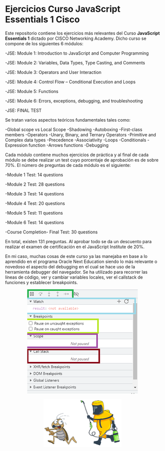 # **Ejercicios Curso JavaScript Essentials 1 Cisco**

Este repositorio contiene los ejercicios más relevantes del Curso **JavaScript Essentials 1** dictado por CISCO Networking Academy. Dicho curso se compone de los siguientes 6 módulos:

-JSE: Module 1: Introduction to JavaScript and Computer Programming

-JSE: Module 2: Variables, Data Types, Type Casting, and Comments

-JSE: Module 3: Operators and User Interaction

-JSE: Module 4: Control Flow – Conditional Execution and Loops

-JSE: Module 5: Functions

-JSE: Module 6: Errors, exceptions, debugging, and troubleshooting

-JSE: FINAL TEST

Se tratan varios aspectos teóricos fundamentales tales como:

-Global scope vs Local Scope
-Shadowing
-Autoboxing
-First-class members
-Operators
-Unary, Binary, and Ternary Operators
-Primitive and Complex data types
-Precedence
-Associativity
-Loops
-Conditionals
-Expression function
-Arrows functions
-Debugging

Cada módulo contiene muchos ejercicios de práctica y al final de cada módulo se debe realizar un test cuyo porcentaje de aprobación es de sobre 70%. El número de preguntas de cada módulo es el siguiente:

-Module 1 Test: 14 questions

-Module 2 Test: 28 questions

-Module 3 Test: 14 questions

-Module 4 Test: 20 questions

-Module 5 Test: 11 questions

-Module 6 Test: 14 questions

-Course Completion- Final Test: 30 questions

En total, existen 131 preguntas. Al aprobar todo se da un descuento para realizar el examen de certificación en el JavaScript Institute de 20%.

En mi caso, muchas cosas de este curso ya las manejaba en base a lo aprendido en el programa Oracle Next Education siendo lo más relevante o novedoso el aspecto del debugging en el cual se hace uso de la herramienta debugger del navegador. Se ha utilizado para recorrer las líneas de código, ver y cambiar variables locales, ver el callstack de funciones y establecer breakpoints.

<p align='center'><img src="./debugger.png"/></p>

<p align='center'><img width="50%" src="./debugging.png"/></p>
